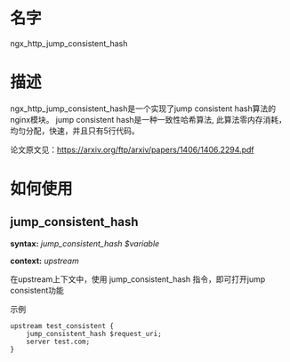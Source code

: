 # 名字

ngx_http_jump_consistent_hash

# 描述
ngx_http_jump_consistent_hash是一个实现了jump consistent hash算法的nginx模块。
jump consistent hash是一种一致性哈希算法, 此算法零内存消耗，均匀分配，快速，并且只有5行代码。

论文原文见：https://arxiv.org/ftp/arxiv/papers/1406/1406.2294.pdf 

# 如何使用

jump_consistent_hash
---------------------
**syntax:** *jump_consistent_hash $variable*

**context:** *upstream*

在upstream上下文中，使用 jump_consistent_hash 指令，即可打开jump consistent功能

示例

```
upstream test_consistent {
	jump_consistent_hash $request_uri;
	server test.com;
}
```
